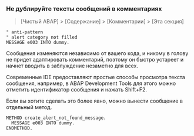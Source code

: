 ### Не дублируйте тексты сообщений в комментариях

> [Чистый ABAP] > [Содержание] > [Комментарии] > [Эта секция]

```ABAP
" anti-pattern
" alert category not filled
MESSAGE e003 INTO dummy.
```

Сообщения изменяются независимо от вашего кода, 
и никому в голову не придет адаптировать комментарий, 
поэтому он быстро устареет и начнет вводить 
в заблуждение незаметно для всех.

Современные IDE предоставляют простые способы просмотра текста сообщения, 
например, в ABAP Development Tools для этого можно отметить идентификатор сообщения и нажать Shift+F2.

Если вы хотите сделать это более явно, 
можно вынести сообщение в отдельный метод.

```ABAP
METHOD create_alert_not_found_message.
  MESSAGE e003 INTO dummy.
ENDMETHOD.
```